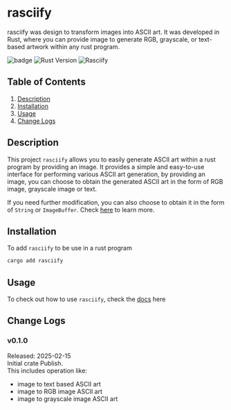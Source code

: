 # rasciify

rasciify was design to transform images into ASCII art. It was developed in Rust, where you can provide image to generate RGB, grayscale, or text-based artwork within any rust program.

![badge](https://img.shields.io/badge/License-MIT-blue.svg)
![Rust Version](https://img.shields.io/badge/rust-1.83.0-blue)
![Rasciify](https://img.shields.io/github/v/release/gohyuhan/rasciify)


## Table of Contents
1. [Description](#description)
2. [Installation](#installation)
3. [Usage](#usage)
4. [Change Logs](#change-logs)

## Description
This project ``rasciify`` allows you to easily generate ASCII art within a rust program by providing an image. It provides a simple and easy-to-use interface for performing various ASCII art generation, by providing an image, you can choose to obtain the generated ASCII art in the form of RGB image, grayscale image or text.  

If you need further modification, you can also choose to obtain it in the form of ``String`` or ``ImageBuffer``. Check [here](docs/usage.md) to learn more.

## Installation
To add ``rasciify`` to be use in a rust program
```bash
cargo add rasciify
```

## Usage
To check out how to use ``rasciify``, check the [docs](docs/usage.md) here

## Change Logs
### v0.1.0
Released: 2025-02-15  
Initial crate Publish.  
This includes operation like:

- image to text based ASCII art
- image to RGB image ASCII art
- image to grayscale image ASCII art